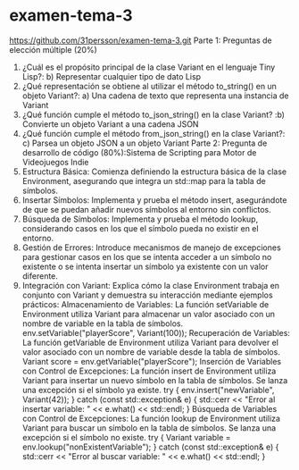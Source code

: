# examen-tema-3
https://github.com/31persson/examen-tema-3.git
Parte 1: Preguntas de elección múltiple (20%)
 1. ¿Cuál es el propósito principal de la clase Variant en el lenguaje Tiny Lisp?: b) Representar cualquier tipo de dato Lisp
 2. ¿Qué representación se obtiene al utilizar el método to_string() en un objeto Variant?: a) Una cadena de texto que representa una instancia de Variant
 3. ¿Qué función cumple el método to_json_string() en la clase Variant? :b) Convierte un objeto Variant a una cadena JSON
 4. ¿Qué función cumple el método from_json_string() en la clase Variant?: c) Parsea un objeto JSON a un objeto Variant 
Parte 2: Pregunta de desarrollo de código (80%):Sistema de Scripting para Motor de Videojuegos Indie
 1. Estructura Básica: Comienza definiendo la estructura básica de la clase Environment, asegurando que integra un std::map para la tabla de símbolos.
 2. Insertar Símbolos: Implementa y prueba el método insert, asegurándote de que se puedan añadir nuevos símbolos al entorno sin conflictos.
 3. Búsqueda de Símbolos: Implementa y prueba el método lookup, considerando casos en los que el símbolo pueda no existir en el entorno.
 4. Gestión de Errores: Introduce mecanismos de manejo de excepciones para gestionar casos en los que se intenta acceder a un símbolo no existente o se intenta insertar un símbolo ya existente con un valor diferente.
 5. Integración con Variant: Explica cómo la clase Environment trabaja en conjunto con Variant y demuestra su interacción mediante ejemplos prácticos:
    Almacenamiento de Variables:
    La función setVariable de Environment utiliza Variant para almacenar un valor asociado con un nombre de variable en la tabla de símbolos.
    env.setVariable("playerScore", Variant(100));
    Recuperación de Variables:
    La función getVariable de Environment utiliza Variant para devolver el valor asociado con un nombre de variable desde la tabla de símbolos.
    Variant score = env.getVariable("playerScore");
    Inserción de Variables con Control de Excepciones:
    La función insert de Environment utiliza Variant para insertar un nuevo símbolo en la tabla de símbolos. Se lanza una excepción si el símbolo ya existe.
    try {
    env.insert("newVariable", Variant(42));
} catch (const std::exception& e) {
    std::cerr << "Error al insertar variable: " << e.what() << std::endl;
}
    Búsqueda de Variables con Control de Excepciones:
    La función lookup de Environment utiliza Variant para buscar un símbolo en la tabla de símbolos. Se lanza una excepción si el símbolo no existe.
    try {
    Variant variable = env.lookup("nonExistentVariable");
} catch (const std::exception& e) {
    std::cerr << "Error al buscar variable: " << e.what() << std::endl;
}

